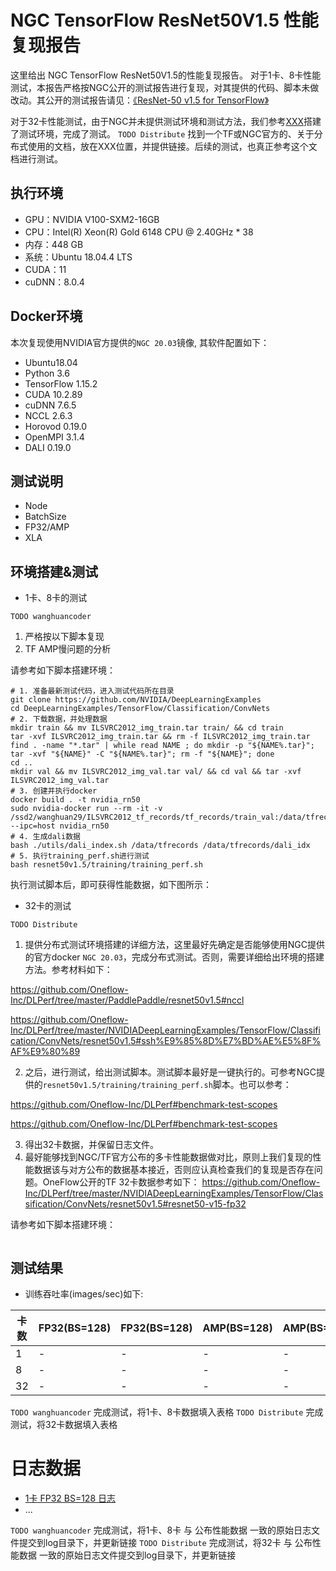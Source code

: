 # NGC TensorFlow ResNet50V1.5 性能复现报告

这里给出 NGC TensorFlow ResNet50V1.5的性能复现报告。
对于1卡、8卡性能测试，本报告严格按NGC公开的测试报告进行复现，对其提供的代码、脚本未做改动。其公开的测试报告请见：[《ResNet-50 v1.5 for TensorFlow》](https://github.com/Oneflow-Inc/DLPerf/tree/master/NVIDIADeepLearningExamples/TensorFlow/Classification/ConvNets/resnet50v1.5)

对于32卡性能测试，由于NGC并未提供测试环境和测试方法，我们参考[XXX](www.baidu.com)搭建了测试环境，完成了测试。
`TODO Distribute` 找到一个TF或NGC官方的、关于分布式使用的文档，放在XXX位置，并提供链接。后续的测试，也真正参考这个文档进行测试。

## 执行环境

- GPU：NVIDIA V100-SXM2-16GB
- CPU：Intel(R) Xeon(R) Gold 6148 CPU @ 2.40GHz * 38
- 内存：448 GB
- 系统：Ubuntu 18.04.4 LTS
- CUDA：11
- cuDNN：8.0.4

## Docker环境

本次复现使用NVIDIA官方提供的`NGC 20.03`镜像, 其软件配置如下：
- Ubuntu18.04
- Python 3.6
- TensorFlow 1.15.2
- CUDA 10.2.89
- cuDNN 7.6.5
- NCCL 2.6.3
- Horovod 0.19.0
- OpenMPI 3.1.4
- DALI 0.19.0

## 测试说明

- Node
- BatchSize
- FP32/AMP
- XLA

## 环境搭建&测试

- 1卡、8卡的测试

`TODO wanghuancoder`
1. 严格按以下脚本复现
2. TF AMP慢问题的分析

请参考如下脚本搭建环境：
```
# 1. 准备最新测试代码，进入测试代码所在目录
git clone https://github.com/NVIDIA/DeepLearningExamples
cd DeepLearningExamples/TensorFlow/Classification/ConvNets
# 2. 下载数据，并处理数据
mkdir train && mv ILSVRC2012_img_train.tar train/ && cd train
tar -xvf ILSVRC2012_img_train.tar && rm -f ILSVRC2012_img_train.tar
find . -name "*.tar" | while read NAME ; do mkdir -p "${NAME%.tar}"; tar -xvf "${NAME}" -C "${NAME%.tar}"; rm -f "${NAME}"; done
cd ..
mkdir val && mv ILSVRC2012_img_val.tar val/ && cd val && tar -xvf ILSVRC2012_img_val.tar
# 3. 创建并执行docker
docker build . -t nvidia_rn50
sudo nvidia-docker run --rm -it -v /ssd2/wanghuan29/ILSVRC2012_tf_records/tf_records/train_val:/data/tfrecords --ipc=host nvidia_rn50
# 4. 生成dali数据
bash ./utils/dali_index.sh /data/tfrecords /data/tfrecords/dali_idx
# 5. 执行training_perf.sh进行测试
bash resnet50v1.5/training/training_perf.sh
```
执行测试脚本后，即可获得性能数据，如下图所示：

- 32卡的测试

`TODO Distribute`
 1. 提供分布式测试环境搭建的详细方法，这里最好先确定是否能够使用NGC提供的官方docker `NGC 20.03`，完成分布式测试。否则，需要详细给出环境的搭建方法。参考材料如下：
 
https://github.com/Oneflow-Inc/DLPerf/tree/master/PaddlePaddle/resnet50v1.5#nccl

https://github.com/Oneflow-Inc/DLPerf/tree/master/NVIDIADeepLearningExamples/TensorFlow/Classification/ConvNets/resnet50v1.5#ssh%E9%85%8D%E7%BD%AE%E5%8F%AF%E9%80%89

 2. 之后，进行测试，给出测试脚本。测试脚本最好是一键执行的。可参考NGC提供的`resnet50v1.5/training/training_perf.sh`脚本。也可以参考：

https://github.com/Oneflow-Inc/DLPerf#benchmark-test-scopes

https://github.com/Oneflow-Inc/DLPerf#benchmark-test-scopes
 
 3. 得出32卡数据，并保留日志文件。
 4. 最好能够找到NGC/TF官方公布的多卡性能数据做对比，原则上我们复现的性能数据该与对方公布的数据基本接近，否则应认真检查我们的复现是否存在问题。OneFlow公开的TF 32卡数据参考如下：
 https://github.com/Oneflow-Inc/DLPerf/tree/master/NVIDIADeepLearningExamples/TensorFlow/Classification/ConvNets/resnet50v1.5#resnet50-v15-fp32

请参考如下脚本搭建环境：
```
```

## 测试结果

- 训练吞吐率(images/sec)如下:

|卡数 | FP32(BS=128) | FP32(BS=128) | AMP(BS=128) | AMP(BS=256)|
|-----|-----|-----|-----|-----|
|1 | - | - | - | -|
|8 | - | - | - | -|
|32 | - | - | - | -|

`TODO wanghuancoder` 完成测试，将1卡、8卡数据填入表格
`TODO Distribute` 完成测试，将32卡数据填入表格

# 日志数据
- [1卡 FP32 BS=128 日志](./log/)
- ...

`TODO wanghuancoder` 完成测试，将1卡、8卡 与 公布性能数据 一致的原始日志文件提交到log目录下，并更新链接
`TODO Distribute` 完成测试，将32卡 与 公布性能数据 一致的原始日志文件提交到log目录下，并更新链接
